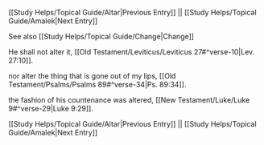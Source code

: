 [[Study Helps/Topical Guide/Altar|Previous Entry]]  ||  [[Study Helps/Topical Guide/Amalek|Next Entry]]

 See also [[Study Helps/Topical Guide/Change|Change]]

 He shall not alter it, [[Old Testament/Leviticus/Leviticus 27#^verse-10|Lev. 27:10]].

 nor alter the thing that is gone out of my lips, [[Old Testament/Psalms/Psalms 89#^verse-34|Ps. 89:34]].

 the fashion of his countenance was altered, [[New Testament/Luke/Luke 9#^verse-29|Luke 9:29]].

[[Study Helps/Topical Guide/Altar|Previous Entry]]  ||  [[Study Helps/Topical Guide/Amalek|Next Entry]]